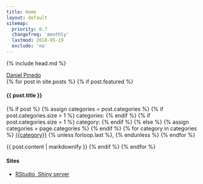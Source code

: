 ```yaml
---
title: Home
layout: default
sitemap:
  priority: 0.7
  changefreq: 'monthly'
  lastmod: 2018-05-19
  exclude: 'no'
---
```

{% include head.md %}

<script type="text/javascript" src="https://platform.linkedin.com/badges/js/profile.js" async defer></script>
<div class="LI-profile-badge"  data-version="v1" data-size="medium" data-locale="en_US" data-type="horizontal" data-theme="dark" data-vanity="danielpinedo"><a class="LI-simple-link" href='https://www.linkedin.com/in/danielpinedo?trk=profile-badge'>Daniel Pinedo</a></div>

<div class = "featured-posts">
{% for post in site.posts %}
  {% if post.featured %}
    <h4>
      {{ post.title }} 
    </h4>
    <div class="post-categories">
      <p>
      {% if post %}
        {% assign categories = post.categories %}
        {% if post.categories.size > 1 %} categories: {% endif %}
        {% if post.categories.size = 1 %} category: {% endif %}
      {% else %}
        {% assign categories = page.categories %}
      {% endif %}
      {% for category in categories %}
        <a href="{{site.baseurl}}/categories/#{{category|slugize}}">{{category}}</a>
      {% unless forloop.last %},&nbsp;{% endunless %}
      {% endfor %}
      </p>
     </div>
    {{ post.content | markdownify }}
  {% endif %}
{% endfor %}
</div>

#### Sites
* [RStudio, Shiny server](https://r.pinedo.org)
